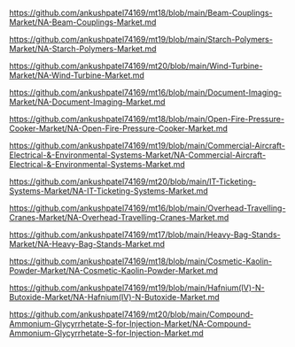<p><a href="https://github.com/ankushpatel74169/mt18/blob/main/Beam-Couplings-Market/NA-Beam-Couplings-Market.md">https://github.com/ankushpatel74169/mt18/blob/main/Beam-Couplings-Market/NA-Beam-Couplings-Market.md</a></p><p><a href="https://github.com/ankushpatel74169/mt19/blob/main/Starch-Polymers-Market/NA-Starch-Polymers-Market.md">https://github.com/ankushpatel74169/mt19/blob/main/Starch-Polymers-Market/NA-Starch-Polymers-Market.md</a></p><p><a href="https://github.com/ankushpatel74169/mt20/blob/main/Wind-Turbine-Market/NA-Wind-Turbine-Market.md">https://github.com/ankushpatel74169/mt20/blob/main/Wind-Turbine-Market/NA-Wind-Turbine-Market.md</a></p><p><a href="https://github.com/ankushpatel74169/mt16/blob/main/Document-Imaging-Market/NA-Document-Imaging-Market.md">https://github.com/ankushpatel74169/mt16/blob/main/Document-Imaging-Market/NA-Document-Imaging-Market.md</a></p><p><a href="https://github.com/ankushpatel74169/mt18/blob/main/Open-Fire-Pressure-Cooker-Market/NA-Open-Fire-Pressure-Cooker-Market.md">https://github.com/ankushpatel74169/mt18/blob/main/Open-Fire-Pressure-Cooker-Market/NA-Open-Fire-Pressure-Cooker-Market.md</a></p><p><a href="https://github.com/ankushpatel74169/mt19/blob/main/Commercial-Aircraft-Electrical-&-Environmental-Systems-Market/NA-Commercial-Aircraft-Electrical-&-Environmental-Systems-Market.md">https://github.com/ankushpatel74169/mt19/blob/main/Commercial-Aircraft-Electrical-&-Environmental-Systems-Market/NA-Commercial-Aircraft-Electrical-&-Environmental-Systems-Market.md</a></p><p><a href="https://github.com/ankushpatel74169/mt20/blob/main/IT-Ticketing-Systems-Market/NA-IT-Ticketing-Systems-Market.md">https://github.com/ankushpatel74169/mt20/blob/main/IT-Ticketing-Systems-Market/NA-IT-Ticketing-Systems-Market.md</a></p><p><a href="https://github.com/ankushpatel74169/mt16/blob/main/Overhead-Travelling-Cranes-Market/NA-Overhead-Travelling-Cranes-Market.md">https://github.com/ankushpatel74169/mt16/blob/main/Overhead-Travelling-Cranes-Market/NA-Overhead-Travelling-Cranes-Market.md</a></p><p><a href="https://github.com/ankushpatel74169/mt17/blob/main/Heavy-Bag-Stands-Market/NA-Heavy-Bag-Stands-Market.md">https://github.com/ankushpatel74169/mt17/blob/main/Heavy-Bag-Stands-Market/NA-Heavy-Bag-Stands-Market.md</a></p><p><a href="https://github.com/ankushpatel74169/mt18/blob/main/Cosmetic-Kaolin-Powder-Market/NA-Cosmetic-Kaolin-Powder-Market.md">https://github.com/ankushpatel74169/mt18/blob/main/Cosmetic-Kaolin-Powder-Market/NA-Cosmetic-Kaolin-Powder-Market.md</a></p><p><a href="https://github.com/ankushpatel74169/mt19/blob/main/Hafnium(IV)-N-Butoxide-Market/NA-Hafnium(IV)-N-Butoxide-Market.md">https://github.com/ankushpatel74169/mt19/blob/main/Hafnium(IV)-N-Butoxide-Market/NA-Hafnium(IV)-N-Butoxide-Market.md</a></p><p><a href="https://github.com/ankushpatel74169/mt20/blob/main/Compound-Ammonium-Glycyrrhetate-S-for-Injection-Market/NA-Compound-Ammonium-Glycyrrhetate-S-for-Injection-Market.md">https://github.com/ankushpatel74169/mt20/blob/main/Compound-Ammonium-Glycyrrhetate-S-for-Injection-Market/NA-Compound-Ammonium-Glycyrrhetate-S-for-Injection-Market.md</a></p>

